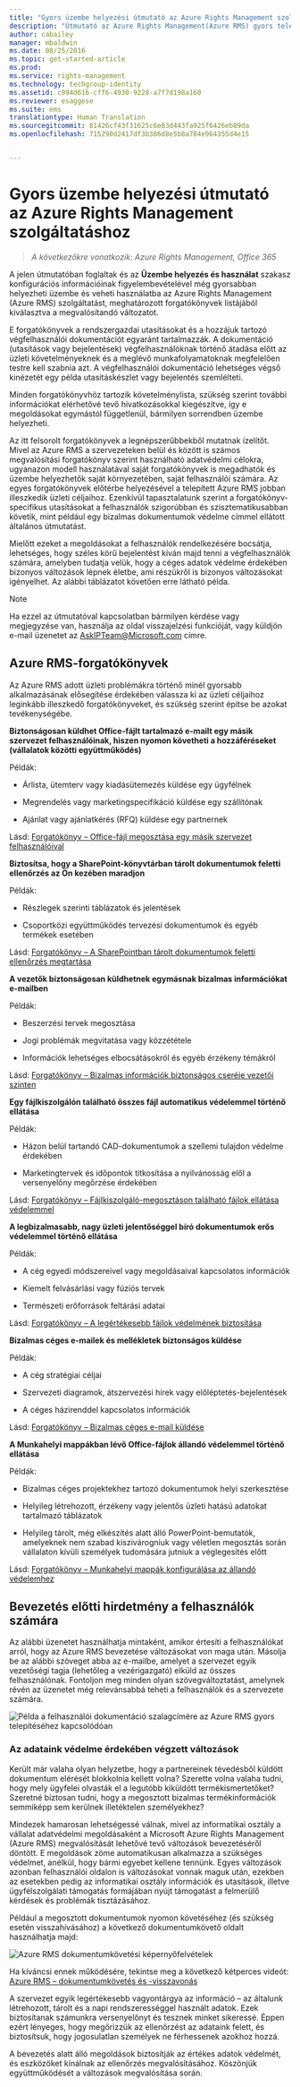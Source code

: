 ```yaml
---
title: "Gyors üzembe helyezési útmutató az Azure Rights Management szolgáltatáshoz | Azure RMS"
description: "Útmutató az Azure Rights Management(Azure RMS) gyors telepítéséhez és használatához, amellyel védheti vállalata adatait. Kezdésképpen a meghatározott forgatókönyvek listájából válassza ki a megvalósítandó változatot."
author: cabailey
manager: mbaldwin
ms.date: 08/25/2016
ms.topic: get-started-article
ms.prod: 
ms.service: rights-management
ms.technology: techgroup-identity
ms.assetid: c994d616-cff6-4930-9228-a7f7d198a160
ms.reviewer: esaggese
ms.suite: ems
translationtype: Human Translation
ms.sourcegitcommit: 81426cf43f31625c6e83d443fa925f6426eb89da
ms.openlocfilehash: 715290d2417df3b386d8e5b8a784e964355d4e15


---
```


# Gyors üzembe helyezési útmutató az Azure Rights Management szolgáltatáshoz

>*A következőkre vonatkozik: Azure Rights Management, Office 365*

A jelen útmutatóban foglaltak és az **Üzembe helyezés és használat** szakasz konfigurációs információinak figyelembevételével még gyorsabban helyezheti üzembe és veheti használatba az Azure Rights Management (Azure RMS) szolgáltatást, meghatározott forgatókönyvek listájából kiválasztva a megvalósítandó változatot.

E forgatókönyvek a rendszergazdai utasításokat és a hozzájuk tartozó végfelhasználói dokumentációt egyaránt tartalmazzák. A dokumentáció (utasítások vagy bejelentések) végfelhasználóknak történő átadása előtt az üzleti követelményeknek és a meglévő munkafolyamatoknak megfelelően testre kell szabnia azt. A végfelhasználói dokumentáció lehetséges végső kinézetét egy példa utasításkészlet vagy bejelentés szemlélteti.

Minden forgatókönyvhöz tartozik követelménylista, szükség szerint további információkat elérhetővé tevő hivatkozásokkal kiegészítve, így e megoldásokat egymástól függetlenül, bármilyen sorrendben üzembe helyezheti.

Az itt felsorolt forgatókönyvek a legnépszerűbbekből mutatnak ízelítőt. Mivel az Azure RMS a szervezeteken belül és között is számos megvalósítási forgatókönyv szerint használható adatvédelmi célokra, ugyanazon modell használatával saját forgatókönyvek is megadhatók és üzembe helyezhetők saját környezetében, saját felhasználói számára. Az egyes forgatókönyvek előtérbe helyezésével a telepített Azure RMS jobban illeszkedik üzleti céljaihoz. Ezenkívül tapasztalatunk szerint a forgatókönyv-specifikus utasításokat a felhasználók szigorúbban és szisztematikusabban követik, mint például egy bizalmas dokumentumok védelme címmel ellátott általános útmutatást.

Mielőtt ezeket a megoldásokat a felhasználók rendelkezésére bocsátja, lehetséges, hogy széles körű bejelentést kíván majd tenni a végfelhasználók számára, amelyben tudatja velük, hogy a céges adatok védelme érdekében bizonyos változások lépnek életbe, ami részükről is bizonyos változásokat igényelhet. Az alábbi táblázatot követően erre látható példa.

> [!NOTE]
> Ha ezzel az útmutatóval kapcsolatban bármilyen kérdése vagy megjegyzése van, használja az oldal visszajelzési funkcióját, vagy küldjön e-mail üzenetet az [AskIPTeam@Microsoft.com](mailto:%20askipteam@microsoft.com?subject=Rapid%20Deployment%20Guide%20feedback) címre.

## Azure RMS-forgatókönyvek
Az Azure RMS adott üzleti problémákra történő minél gyorsabb alkalmazásának elősegítése érdekében válassza ki az üzleti céljaihoz leginkább illeszkedő forgatókönyveket, és szükség szerint építse be azokat tevékenységébe.



**Biztonságosan küldhet Office-fájlt tartalmazó e-mailt egy másik szervezet felhasználóinak, hiszen nyomon követheti a hozzáféréseket (vállalatok közötti együttműködés)**

Példák:

- Árlista, ütemterv vagy kiadásütemezés küldése egy ügyfélnek

- Megrendelés vagy marketingspecifikáció küldése egy szállítónak

- Ajánlat vagy ajánlatkérés (RFQ) küldése egy partnernek

Lásd: [Forgatókönyv – Office-fájl megosztása egy másik szervezet felhasználóival](scenario-share-office-file-externally.md)

**Biztosítsa, hogy a SharePoint-könyvtárban tárolt dokumentumok feletti ellenőrzés az Ön kezében maradjon**

Példák:

- Részlegek szerinti táblázatok és jelentések

- Csoportközi együttműködés tervezési dokumentumok és egyéb termékek esetében

Lásd: [Forgatókönyv – A SharePointban tárolt dokumentumok feletti ellenőrzés megtartása](scenario-sharepoint.md)

**A vezetők biztonságosan küldhetnek egymásnak bizalmas információkat e-mailben**

Példák:

- Beszerzési tervek megosztása

- Jogi problémák megvitatása vagy közzététele

- Információk lehetséges elbocsátásokról és egyéb érzékeny témákról

Lásd: [Forgatókönyv – Bizalmas információk biztonságos cseréje vezetői szinten](scenario-executives-email.md)

**Egy fájlkiszolgálón található összes fájl automatikus védelemmel történő ellátása**

Példák:

- Házon belül tartandó CAD-dokumentumok a szellemi tulajdon védelme érdekében

- Marketingtervek és időpontok titkosítása a nyilvánosság elől a versenyelőny megőrzése érdekében

Lásd: [Forgatókönyv – Fájlkiszolgáló-megosztáson található fájlok ellátása védelemmel](scenario-fci.md)

**A legbizalmasabb, nagy üzleti jelentőséggel bíró dokumentumok erős védelemmel történő ellátása**

Példák:

- A cég egyedi módszereivel vagy megoldásaival kapcsolatos információk

- Kiemelt felvásárlási vagy fúziós tervek

- Természeti erőforrások feltárási adatai

Lásd: [Forgatókönyv – A legértékesebb fájlok védelmének biztosítása](scenario-secure-most-valuable-files.md)

**Bizalmas céges e-mailek és mellékletek biztonságos küldése**

Példák:

- A cég stratégiai céljai

- Szervezeti diagramok, átszervezési hírek vagy előléptetés-bejelentések

- A céges házirenddel kapcsolatos információk

Lásd: [Forgatókönyv – Bizalmas céges e-mail küldése](scenario-company-confidential-email.md)

**A Munkahelyi mappákban lévő Office-fájlok állandó védelemmel történő ellátása**

Példák:

- Bizalmas céges projektekhez tartozó dokumentumok helyi szerkesztése

- Helyileg létrehozott, érzékeny vagy jelentős üzleti hatású adatokat tartalmazó táblázatok

- Helyileg tárolt, még elkészítés alatt álló PowerPoint-bemutatók, amelyeknek nem szabad kiszivárogniuk vagy véletlen megosztás során vállalaton kívüli személyek tudomására jutniuk a véglegesítés előtt

Lásd: [Forgatókönyv – Munkahelyi mappák konfigurálása az állandó védelemhez](scenario-work-folders.md)




## Bevezetés előtti hirdetmény a felhasználók számára
Az alábbi üzenetet használhatja mintaként, amikor értesíti a felhasználókat arról, hogy az Azure RMS bevezetése változásokat von maga után. Másolja be az alábbi szöveget abba az e-mailbe, amelyet a szervezet egyik vezetőségi tagja (lehetőleg a vezérigazgató) elküld az összes felhasználónak. Fontoljon meg minden olyan szövegváltoztatást, amelynek révén az üzenetet még relevánsabbá teheti a felhasználók és a szervezete számára.

![Példa a felhasználói dokumentáció szalagcímére az Azure RMS gyors telepítéséhez kapcsolódóan](../media/AzRMS_ExampleBanner.png)

### Az adataink védelme érdekében végzett változások
Került már valaha olyan helyzetbe, hogy a partnereinek tévedésből küldött dokumentum elérését blokkolnia kellett volna? Szerette volna valaha tudni, hogy mely ügyfelei olvasták el a legutóbb kiküldött termékismertetőket? Szeretné biztosan tudni, hogy a megosztott bizalmas termékinformációk semmiképp sem kerülnek illetéktelen személyekhez?

Mindezek hamarosan lehetségessé válnak, mivel az informatikai osztály a vállalat adatvédelmi megoldásaként a Microsoft Azure Rights Management (Azure RMS) megvalósítását lehetővé tevő változások bevezetéséről döntött. E megoldások zöme automatikusan alkalmazza a szükséges védelmet, anélkül, hogy bármi egyebet kellene tennünk. Egyes változások azonban felhasználói oldalon is változásokat vonnak maguk után, ezekben az esetekben pedig az informatikai osztály információk és utasítások, illetve ügyfélszolgálati támogatás formájában nyújt támogatást a felmerülő kérdések és problémák tisztázásához.

Például a megosztott dokumentumok nyomon követéséhez (és szükség esetén visszahívásához) a következő dokumentumkövető oldalt használhatja majd:

![Azure RMS dokumentumkövetési képernyőfelvételek](../media/AzRMS_Tutorial_5_Screenshots.png)

Ha kíváncsi ennek működésére, tekintse meg a következő kétperces videót: [Azure RMS – dokumentumkövetés és -visszavonás](https://channel9.msdn.com/Series/Information-Protection/Azure-RMS-Document-Tracking-and-Revocation)

A szervezet egyik legértékesebb vagyontárgya az információ – az általunk létrehozott, tárolt és a napi rendszerességgel használt adatok. Ezek biztosítanak számunkra versenyelőnyt és tesznek minket sikeressé. Éppen ezért lényeges, hogy megőrizzük az ellenőrzést az adataink felett, és biztosítsuk, hogy jogosulatlan személyek ne férhessenek azokhoz hozzá.

A bevezetés alatt álló megoldások biztosítják az értékes adatok védelmét, és eszközöket kínálnak az ellenőrzés megvalósításához. Köszönjük együttműködését a változások megvalósítása során.




<!--HONumber=Aug16_HO4-->



